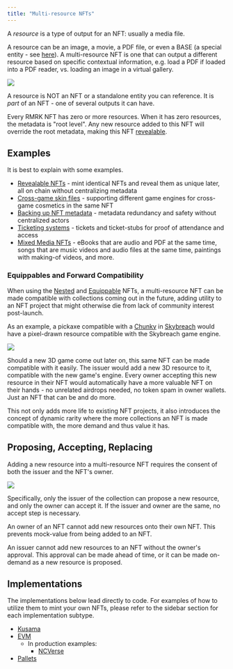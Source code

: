 ```yaml
---
title: "Multi-resource NFTs"
---
```


A _resource_ is a type of output for an NFT: usually a media file.

A resource can be an image, a movie, a PDF file, or even a BASE (a special entity - see
[here](/lego25-equippable)). A multi-resource NFT is one that can output a different resource based
on specific contextual information, e.g. load a PDF if loaded into a PDF reader, vs. loading an
image in a virtual gallery.

![](../static/img/post_imgs/mr_01.png)

A resource is NOT an NFT or a standalone entity you can reference. It is _part_ of an NFT - one of
several outputs it can have.

Every RMRK NFT has zero or more resources. When it has zero resources, the metadata is "root level".
Any new resource added to this NFT will override the root metadata, making this NFT [revealable](/usecases/revealable).

## Examples

It is best to explain with some examples.

- [Revealable NFTs](/usecases/revealable) - mint identical NFTs and reveal them as unique later, all on chain
  without centralizing metadata
- [Cross-game skin files](/usecases/cross_game_skins) - supporting different game engines for cross-game
  cosmetics in the same NFT
- [Backing up NFT metadata](/usecases/backups) - metadata redundancy and safety without centralized actors
- [Ticketing systems](/usecases/ticketing) - tickets and ticket-stubs for proof of attendance and access
- [Mixed Media NFTs](/usecases/mixedmedia) - eBooks that are audio and PDF at the same time, songs that are
  music videos and audio files at the same time, paintings with making-of videos, and more.

### Equippables and Forward Compatibility

When using the [Nested](/lego1-nested) and [Equippable](/lego25-equippable) NFTs, a multi-resource
NFT can be made compatible with collections coming out in the future, adding utility to an NFT
project that might otherwise die from lack of community interest post-launch.

As an example, a pickaxe compatible with a
[Chunky](https://rmrk.gitbook.io/kanaria-skybreach/fundamentals/skybreach-avatars/chunkies) in
[Skybreach](https://skybreach.app) would have a pixel-drawn resource compatible with the Skybreach
game engine.

![](../static/img/post_imgs/mr_02.png)

Should a new 3D game come out later on, this same NFT can be made compatible with it easily. The
issuer would add a new 3D resource to it, compatible with the new game's engine. Every owner
accepting this new resource in their NFT would automatically have a more valuable NFT on their
hands - no unrelated airdrops needed, no token spam in owner wallets. Just an NFT that can be and do
more.

This not only adds more life to existing NFT projects, it also introduces the concept of dynamic
rarity where the more collections an NFT is made compatible with, the more demand and thus value it
has.

## Proposing, Accepting, Replacing

Adding a new resource into a multi-resource NFT requires the consent of both the issuer and the
NFT's owner.

![](../static/img/post_imgs/mr_03.png)

Specifically, only the issuer of the collection can propose a new resource, and only the owner can
accept it. If the issuer and owner are the same, no accept step is necessary.

An owner of an NFT cannot add new resources onto their own NFT. This prevents mock-value from being
added to an NFT.

An issuer cannot add new resources to an NFT without the owner's approval. This approval can be made
ahead of time, or it can be made on-demand as a new resource is proposed.

## Implementations

The implementations below lead directly to code. For examples of how to utilize them to mint your
own NFTs, please refer to the sidebar section for each implementation subtype.

- [Kusama](https://github.com/rmrk-team/rmrk-spec/blob/master/standards/rmrk2.0.0/entities/nft.md#resources-and-resource)
- [EVM](https://github.com/rmrk-team/MultiResourceEIP)
  - In production examples:
    - [NCVerse](https://neoncrisis.io/my-collection/ncverse)
- [Pallets](https://github.com/rmrk-team/rmrk-substrate/blob/main/pallets/rmrk-core/src/lib.rs)
